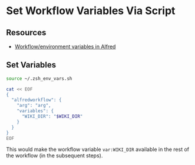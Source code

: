 Set Workflow Variables Via Script
===

Resources
---

- [Workflow/environment variables in
    Alfred](https://www.deanishe.net/post/2018/10/workflow/environment-variables-in-alfred/#from-run-script-actions)


Set Variables
---

```bash
source ~/.zsh_env_vars.sh

cat << EOF
{
  "alfredworkflow": {
    "arg": "arg",
    "variables": {
      "WIKI_DIR": "$WIKI_DIR"
    }
  }
}
EOF
```

This would make the workflow variable `var:WIKI_DIR` available in the rest of
the workflow (in the subsequent steps).
